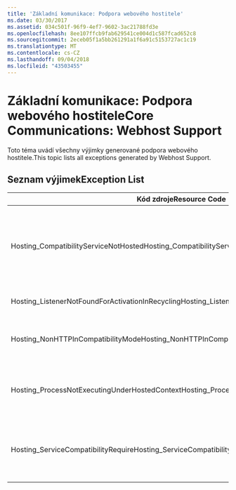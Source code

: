 ```yaml
---
title: 'Základní komunikace: Podpora webového hostitele'
ms.date: 03/30/2017
ms.assetid: 034c501f-96f9-4ef7-9602-3ac21788fd3e
ms.openlocfilehash: 8ee107ffcb9fab629541ce004d1c587fcad652c8
ms.sourcegitcommit: 2eceb05f1a5bb261291a1f6a91c5153727ac1c19
ms.translationtype: MT
ms.contentlocale: cs-CZ
ms.lasthandoff: 09/04/2018
ms.locfileid: "43503455"
---
```

# <a name="core-communications-webhost-support"></a><span data-ttu-id="9d95f-102">Základní komunikace: Podpora webového hostitele</span><span class="sxs-lookup"><span data-stu-id="9d95f-102">Core Communications: Webhost Support</span></span>

<span data-ttu-id="9d95f-103">Toto téma uvádí všechny výjimky generované podpora webového hostitele.</span><span class="sxs-lookup"><span data-stu-id="9d95f-103">This topic lists all exceptions generated by Webhost Support.</span></span>

## <a name="exception-list"></a><span data-ttu-id="9d95f-104">Seznam výjimek</span><span class="sxs-lookup"><span data-stu-id="9d95f-104">Exception List</span></span>

|<span data-ttu-id="9d95f-105">Kód zdroje</span><span class="sxs-lookup"><span data-stu-id="9d95f-105">Resource Code</span></span>|<span data-ttu-id="9d95f-106">Řetězec prostředku</span><span class="sxs-lookup"><span data-stu-id="9d95f-106">Resource String</span></span>|
|-------------------|---------------------|
|<span data-ttu-id="9d95f-107">Hosting_CompatibilityServiceNotHosted</span><span class="sxs-lookup"><span data-stu-id="9d95f-107">Hosting_CompatibilityServiceNotHosted</span></span>|<span data-ttu-id="9d95f-108">Tato služba vyžaduje režim kompatibility ASP.NET.</span><span class="sxs-lookup"><span data-stu-id="9d95f-108">This service requires ASP.NET compatibility.</span></span> <span data-ttu-id="9d95f-109">Musí být také hostovány ve službě IIS.</span><span class="sxs-lookup"><span data-stu-id="9d95f-109">It must also be hosted in IIS.</span></span> <span data-ttu-id="9d95f-110">Buď hostovat službu ve službě IIS pomocí režim kompatibility ASP.NET zapnutou v souboru Web.config nebo nastavte vlastnost AspNetCompatibilityRequirementsAttribute.AspNetCompatibilityRequirementsMode jinou hodnotu než Required.</span><span class="sxs-lookup"><span data-stu-id="9d95f-110">Either host the service in IIS with ASP.NET compatibility turned on in Web.config or set the AspNetCompatibilityRequirementsAttribute.AspNetCompatibilityRequirementsMode property to a value other than Required.</span></span>|
|<span data-ttu-id="9d95f-111">Hosting_ListenerNotFoundForActivationInRecycling</span><span class="sxs-lookup"><span data-stu-id="9d95f-111">Hosting_ListenerNotFoundForActivationInRecycling</span></span>|<span data-ttu-id="9d95f-112">Žádný kanál aktivně naslouchá na zadané adrese.</span><span class="sxs-lookup"><span data-stu-id="9d95f-112">No channel is actively listening at the specified address.</span></span> <span data-ttu-id="9d95f-113">Pokud aplikace se recykluje, ukončení služby.</span><span class="sxs-lookup"><span data-stu-id="9d95f-113">If an application is recycling, the service is closed.</span></span>|
|<span data-ttu-id="9d95f-114">Hosting_NonHTTPInCompatibilityMode</span><span class="sxs-lookup"><span data-stu-id="9d95f-114">Hosting_NonHTTPInCompatibilityMode</span></span>|<span data-ttu-id="9d95f-115">Pouze protokoly, které jsou podporovány v rámci režim kompatibility ASP.NET jsou HTTP a HTTPS.</span><span class="sxs-lookup"><span data-stu-id="9d95f-115">The only protocols that are supported under ASP.NET compatibility are HTTP and HTTPS.</span></span> <span data-ttu-id="9d95f-116">Odeberte zadaný koncový bod nebo zakažte režim kompatibility ASP.NET pro aplikaci.</span><span class="sxs-lookup"><span data-stu-id="9d95f-116">Remove the specified endpoint or disable ASP.NET compatibility for the application.</span></span>|
|<span data-ttu-id="9d95f-117">Hosting_ProcessNotExecutingUnderHostedContext</span><span class="sxs-lookup"><span data-stu-id="9d95f-117">Hosting_ProcessNotExecutingUnderHostedContext</span></span>|<span data-ttu-id="9d95f-118">Zadaný hostitelský proces nelze vyvolat v aktuálním prostředí hostování.</span><span class="sxs-lookup"><span data-stu-id="9d95f-118">The specified hosting process cannot be invoked within the current hosting environment.</span></span> <span data-ttu-id="9d95f-119">Toto rozhraní API vyžaduje, aby volající aplikace byla hostována v Internetové informační službě nebo služba Windows Process Activation Service.</span><span class="sxs-lookup"><span data-stu-id="9d95f-119">This API requires that the calling application be hosted in Internet Information Services or Windows Process Activation Service.</span></span>|
|<span data-ttu-id="9d95f-120">Hosting_ServiceCompatibilityRequire</span><span class="sxs-lookup"><span data-stu-id="9d95f-120">Hosting_ServiceCompatibilityRequire</span></span>|<span data-ttu-id="9d95f-121">Službu nelze aktivovat, protože vyžaduje režim kompatibility ASP.NET.</span><span class="sxs-lookup"><span data-stu-id="9d95f-121">The service cannot be activated because it requires ASP.NET compatibility.</span></span> <span data-ttu-id="9d95f-122">Režim kompatibility ASP.NET není povolena pro tuto aplikaci.</span><span class="sxs-lookup"><span data-stu-id="9d95f-122">ASP.NET compatibility is not enabled for this application.</span></span> <span data-ttu-id="9d95f-123">Povolte režim kompatibility ASP.NET v souboru Web.config nebo nastavte AspNetCompatibilityRequirementsAttribute.AspNetCompatibility.</span><span class="sxs-lookup"><span data-stu-id="9d95f-123">Either enable ASP.NET compatibility in Web.config file or set the AspNetCompatibilityRequirementsAttribute.AspNetCompatibility.</span></span>|
